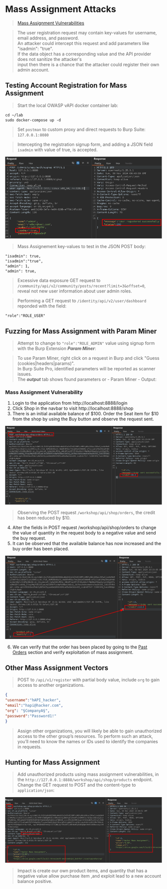 # Mass Assignment Attacks

>[Mass Assignment Vulnerabilities](https://university.apisec.ai/products/api-penetration-testing/categories/2150251359/posts/2157505663)  

>The user registration request may contain key-values for username, email address, and password.  
>An attacker could intercept this request and add parameters like "isadmin": "true".  
>If the data object has a corresponding value and the API provider does not sanitize the attacker's  
>input then there is a chance that the attacker could register their own admin account.  

## Testing Account Registration for Mass Assignment  

>Start the local OWASP vAPI docker container lab:  

```
cd ~/lab
sudo docker-compose up -d
```  

>Set `postman` to custom proxy and direct requests to Burp Suite: `127.0.0.1:8080`  

>Intercepting the registration signup form, and adding a JSON field `isadmin` with value of true, is accepted.

![crapi-mass-assignment-add-isadmin-json-field.png](/images/crapi-mass-assignment-add-isadmin-json-field.png)  

>Mass Assignement key-values to test in the JSON POST body:  

```
"isadmin": true,
"isadmin":"true",
"admin": 1,
"admin": true, 
```  

>Excessive data exposure GET request to `/community/api/v2/community/posts/recent?limit=3&offset=0`,  
>reveal not new user information about user admin roles.  

>Performing a GET request to `/identity/api/v2/user/dashboard` reponded with the field:  

```
"role":"ROLE_USER"
```  

## Fuzzing for Mass Assignment with Param Miner  

>Attempt to change to `"role":"ROLE_ADMIN"` value using signup form with the Burp Extension ***Param Miner***:  

>To use Param Miner, right click on a request in Burp and click "Guess (cookies|headers|params)".  
>In Burp Suite Pro, identified parameters will be reported as scanner issues.  
>The ***output*** tab shows found parameters or - Param Miner - Output:  

### Mass Assignment Vulnerability  

1. Login to the application from http://localhost:8888/login
2. Click Shop in the navbar to visit http://localhost:8888/shop
3. There is an initial available balance of $100. Order the Seat item for $10 from the shop by using the Buy button and observe the request sent.  

![crapi-mass-assignment-buy-product-credit-response.png](/images/crapi-mass-assignment-buy-product-credit-response.png)  

>Observing the POST request `/workshop/api/shop/orders`, the credit has been reduced by $10.  

4. Alter the fields in POST request /workshop/api/shop/orders to change the value of quantity in the request body to a negative value and send the buy request.   
5. It can be observed that the available balance has now increased and the buy order has been placed.  

![crapi-mass-assignment-buy-product-negative-quantity.png](/images/crapi-mass-assignment-buy-product-negative-quantity.png)  

6. We can verify that the order has been placed by going to the [Past Orders](http://127.0.0.1:8888/past-orders) section and verify exploitation of mass assignment.  

## Other Mass Assignment Vectors  

>POST to `/api/v1/register` with partial body value, include `org` to gain access to another organizations.

```JSON
{
"username":"hAPI_hacker",
"email":"hapi@hacker.com",
"org": "§CompanyA§",
"password":"Password1!"
}
```  

>Assign other organizations, you will likely be able to gain unauthorized access to the other group’s resources. To perform such an attack, you’ll need to know the names or IDs used to identify the companies in requests. 


## Hunting for Mass Assignment  

>Add unauthorized products using mass assignment vulnerabilities, in the `http://127.0.0.1:8888/workshop/api/shop/products` endpoint.
>Change the GET request to POST and the content-type to `application/json`:  

![crapi-mass-assignment-add-products.png](/images/crapi-mass-assignment-add-products.png)  

>Impact is create our own product items, and quantity that has a negative value allow purchase item ,and exploit lead to a new account balance positive.  




